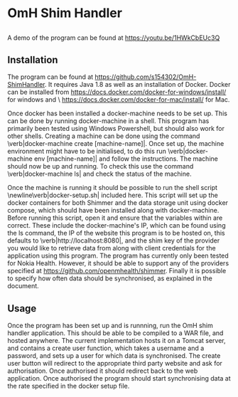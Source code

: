 # OmH Shim Handler
##
A demo of the program can be found at https://youtu.be/1HWkCbEUc3Q
## Installation
The program can be found at https://github.com/s154302/OmH-ShimHandler. It requires Java 1.8 as well as an installation of Docker. Docker can be installed from https://docs.docker.com/docker-for-windows/install/ for windows and \\ https://docs.docker.com/docker-for-mac/install/ for Mac. 

Once docker has been installed a docker-machine needs to be set up. This can be done by running docker-machine in a shell. This program has primarily been tested using Windows Powershell, but should also work for other shells. Creating a machine can be done using the command \verb|docker-machine create [machine-name]|. Once set up, the machine environment might have to be initialised, to do this run \verb|docker-machine env [machine-name]| and follow the instructions. The machine should now be up and running. To check this use the command \verb|docker-machine ls| and check the status of the machine. 

Once the machine is running it should be possible to run the shell script \newline\verb|docker-setup.sh| included here. This script will set up the  docker containers for both Shimmer and the data storage unit using docker compose, which should have been installed along with docker-machine. Before running this script, open it and ensure that the variables within are correct. These include the docker-machine's IP, which can be found using the ls command, the IP of the website this program is to be hosted on, this defaults to \verb|http://localhost:8080|, and the shim key of the provider you would like to retrieve data from along with client credentials for the application using this program. The program has currently only been tested for Nokia Health. However, it should be able to support any of the providers specified at https://github.com/openmhealth/shimmer. Finally it is possible to specify how often data should be synchronised, as explained in the document. 

## Usage
Once the program has been set up and is runnning, run the OmH shim handler application. This should be able to be compiled to a WAR file, and hosted anywhere. The current implementation hosts it on a Tomcat server, and contains a create user function, which takes a username and a password, and sets up a user for which data is synchronised. The create user button will redirect to the appropriate third party website and ask for authorisation. Once authorised it should redirect back to the web application. Once authorised the program should start synchronising data at the rate specified in the docker setup file. 
